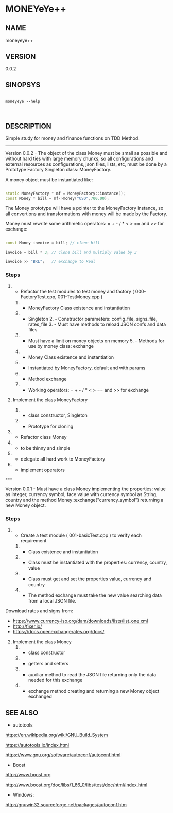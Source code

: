 # MONEYeYe++

## NAME

moneyeye++

## VERSION

0.0.2

## SINOPSYS

```shell

moneyeye --help

  
```

## DESCRIPTION

Simple study for money and finance functions on TDD Method.

***

Version 0.0.2 - The object of the class Money must be small as possible and without hard ties with large memory chunks, so all configurations and external resources as configurations, json files, lists, etc, must be done by a Prototype Factory Singleton class: MoneyFactory.

A money object must be instantiated like:

```c++

static MoneyFactory * mf = MoneyFactory::instance();
const Money * bill = mf->money("USD",700.00);

```

The Money prototype will have a pointer to the MoneyFactory instance, so all convertions and transformations with money will be made by the Factory.

Money must rewrite some arithmetic operators: = + - / * < > == and >> for exchange:

```c++

const Money invoice = bill; // clone bill

invoice = bill * 3; // clone bill and multiply value by 3

invoice >> "BRL";   // exchange to Real


```

### Steps
1. - Refactor the test modules to test money and factory ( 000-FactoryTest.cpp, 001-TestMoney.cpp )
	1. - MoneyFactory Class existence and instantiation
      1. - Singleton
	    2. - Constructor parameters: config_file, signs_file, rates_file
	    3. - Must have methods to reload JSON confs and data files
      4. - Must have a limit on money objects on memory
	    5. - Methods for use by money class: exchange
	2. - Money Class existence and instantiation
      1. - Instantiated by MoneyFactory, default and with params
      2. - Method exchange
      3. - Working operators:  = + - / * < > == and >> for exchange

2. Implement the class MoneyFactory
	1. - class constructor, Singleton
	2. - Prototype for cloning
	
3. - Refactor class Money 
  1. - to be thinny and simple
  2. - delegate all hard work to MoneyFactory
  3. - implement operators
	

	***

Version 0.0.1 - Must have a class Money implementing the properties: value as integer, currency symbol, face value with currency symbol as String, country and the method Money::exchange("currency_symbol") returning a new Money object.

### Steps

1. - Create a test module ( 001-basicTest.cpp ) to verify each requirement
	1. - Class existence and instantiation
	2. - Class must be instantiated with the properties: currency, country, value
	3. - Class must get and set the properties value, currency and country
	4. - The method exchange must take the new value searching data from a local JSON file.

Download rates and signs from:
- https://www.currency-iso.org/dam/downloads/lists/list_one.xml
- http://fixer.io/
- https://docs.openexchangerates.org/docs/

2. Implement the class Money
	1. - class constructor
	2. - getters and setters
	3. - auxiliar method to read the JSON file returning only the data needed for this exchange
	4. - exchange method creating and returning a new Money object exchanged

## SEE ALSO

- autotools

https://en.wikipedia.org/wiki/GNU_Build_System

https://autotools.io/index.html

https://www.gnu.org/software/autoconf/autoconf.html

- Boost 

http://www.boost.org

http://www.boost.org/doc/libs/1_66_0/libs/test/doc/html/index.html

- Windows:

http://gnuwin32.sourceforge.net/packages/autoconf.htm
